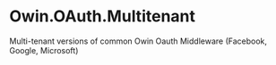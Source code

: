 Owin.OAuth.Multitenant
======================

Multi-tenant versions of common Owin Oauth Middleware (Facebook, Google, Microsoft)
